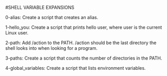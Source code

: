 #SHELL VARIABLE EXPANSIONS

0-alias: Create a script that creates an alias.

1-hello_you: Create a script that prints hello user, where user is the current Linux user.

2-path: Add /action to the PATH. /action should be the last directory the shell looks into when looking for a program.

3-paths: Create a script that counts the number of directories in the PATH.

4-global_variables: Create a script that lists environment variables.
